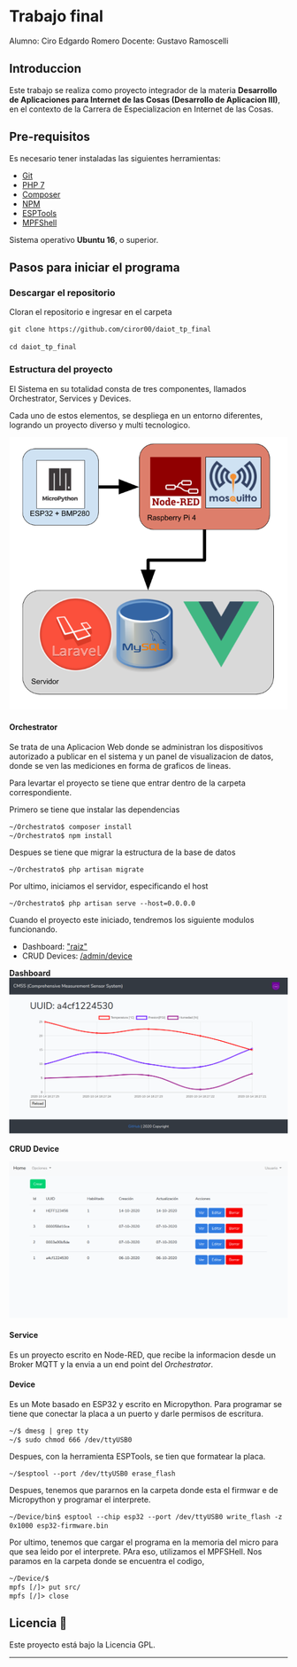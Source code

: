 # Trabajo final

Alumno: Ciro Edgardo Romero
Docente: Gustavo Ramoscelli

## Introduccion

Este trabajo se realiza como proyecto integrador de la materia **Desarrollo de Aplicaciones para Internet de las Cosas (Desarrollo de Aplicacion III)**, en el contexto de la Carrera de Especializacion en Internet de las Cosas.

## Pre-requisitos

Es necesario tener instaladas las siguientes herramientas:
 - [Git](https://git-scm.com/book/en/v2/Getting-Started-Installing-Git)
 - [PHP 7](https://docs.npmjs.com/cli/install)
 - [Composer](https://getcomposer.org/)
 - [NPM](https://docs.npmjs.com/cli/install)
 - [ESPTools](https://github.com/espressif/esptool)
 - [MPFShell](https://github.com/wendlers/mpfshell)

Sistema operativo **Ubuntu 16**, o superior.

## Pasos para iniciar el programa

### Descargar el repositorio

Cloran el repositorio e ingresar en el carpeta
```
git clone https://github.com/ciror00/daiot_tp_final

cd daiot_tp_final
```

### Estructura del proyecto

El Sistema en su totalidad consta de tres componentes, llamados Orchestrator, Services y Devices.

Cada uno de estos elementos, se despliega en un entorno diferentes, logrando un proyecto diverso y multi tecnologico.

![Componentes](Device/doc/componentes.png)

#### Orchestrator

Se trata de una Aplicacion Web donde se administran los dispositivos autorizado a publicar en el sistema y un panel de visualizacion de datos, donde se ven las mediciones en forma de graficos de lineas.

Para levartar el proyecto se tiene que entrar dentro de la carpeta correspondiente.

Primero se tiene que instalar las dependencias
```
~/Orchestrato$ composer install
~/Orchestrato$ npm install
```
Despues se tiene que migrar la estructura de la base de datos
```
~/Orchestrato$ php artisan migrate
```
Por ultimo, iniciamos el servidor, especificando el host

```
~/Orchestrato$ php artisan serve --host=0.0.0.0
```

Cuando el proyecto este iniciado, tendremos los siguiente modulos funcionando.

 - Dashboard: ["raiz"](http://localhost:8000/)
 - CRUD Devices: [/admin/device](http://localhost:8000/admin/device)

**Dashboard**
![Componentes](Device/doc/dashboard.png)

**CRUD Device**

![Componentes](Device/doc/crud.png)

#### Service

Es un proyecto escrito en Node-RED, que recibe la informacion desde un Broker MQTT y la envia a un end point del *Orchestrator*.

#### Device

Es un Mote basado en ESP32 y escrito en Micropython. Para programar se tiene que conectar la placa a un puerto y darle permisos de escritura.
```
~/$ dmesg | grep tty
~/$ sudo chmod 666 /dev/ttyUSB0
```
Despues, con la herramienta ESPTools, se tien que formatear la placa.
```
~/$esptool --port /dev/ttyUSB0 erase_flash
```
Despues, tenemos que pararnos en la carpeta donde esta el firmwar e de Micropython y programar el interprete.
```
~/Device/bin$ esptool --chip esp32 --port /dev/ttyUSB0 write_flash -z 0x1000 esp32-firmware.bin
```

Por ultimo, tenemos que cargar el programa en la memoria del micro para que sea leido por el interprete. PAra eso, utilizamos el MPFSHell. Nos paramos en la carpeta donde se encuentra el codigo,
```
~/Device/$ 
mpfs [/]> put src/
mpfs [/]> close
```

## Licencia 📄

Este proyecto está bajo la Licencia GPL.

---